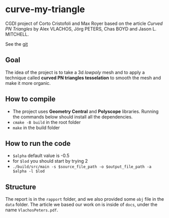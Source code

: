 # curve-my-triangle
CGDI project of Corto Cristofoli and Max Royer based on the article *Curved PN 
Triangles* by Alex VLACHOS, Jörg PETERS, Chas BOYD and Jason L. MITCHELL.

See the [git](https://github.com/corto-cristofoli/curve-my-triangle)

## Goal
The idea of the project is to take a 3d *lowpoly* mesh and to apply a technique 
called **curved PN triangles tesselation** to smooth the mesh and make it more 
organic.

## How to compile
- The project uses **Geometry Central** and **Polyscope** libraries. Running 
    the commands below should install all the dependencies.
- `cmake -B build` in the root folder
- `make` in the build folder

## How to run the code
- `$alpha` default value is -0.5
- for `$lod` you should start by trying 2
- `./build/src/main -s $source_file_path -o $output_file_path -a $alpha -l $lod`

## Structure
The report is in the `rapport` folder, and we also provided some `obj` file in 
the `data` folder. The article we based our work on is inside of `docs`, under 
the name `VlachosPeters.pdf`.


